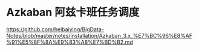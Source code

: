 # Azkaban 阿兹卡班任务调度


https://github.com/heibaiying/BigData-Notes/blob/master/notes/installation/Azkaban_3.x_%E7%BC%96%E8%AF%91%E5%8F%8A%E9%83%A8%E7%BD%B2.md